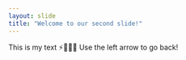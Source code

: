 ```yaml
---
layout: slide
title: "Welcome to our second slide!"
---
```

This is my text ⚡👏🐍😊
Use the left arrow to go back!
